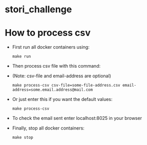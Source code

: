 # stori_challenge

# How to process csv

- First run all docker containers using:

      make run

- Then process csv file with this command:
- (Note: csv-file and email-address are optional)

      make process-csv csv-file=some-file-address.csv email-address=some.email.address@mail.com

- Or just enter this if you want the default values:

      make process-csv

- To check the email sent enter localhost:8025 in your browser


- Finally, stop all docker containers:

      make stop